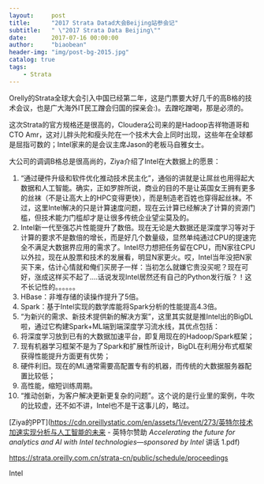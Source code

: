 ```yaml
---
layout:     post
title:      "2017 Strata Datad大会Beijing站参会记"
subtitle:   " \"2017 Strata Data Beijing\""
date:       2017-07-16 00:00:00
author:     "biaobean"
header-img: "img/post-bg-2015.jpg"
catalog: true
tags:
    - Strata
---
```


Orelly的Strata全球大会引入中国已经第二年，这是门票要大好几千的高B格的技术会议，也是广大海外IT民工蹭会归国的探亲会:)。去蹭吃蹭喝，那是必须的。

这次Strata的官方规格还是很高的，Cloudera公司来的是Hadoop吉祥物道哥和CTO Amr，这对儿胖头陀和瘦头陀在一个技术大会上同时出现，这些年在全球都是屈指可数的；Intel家来的是会议主席Jason的老板马自雅女士。

大公司的调调B格总是很高尚的，Ziya介绍了Intel在大数据上的愿景：
1. “通过硬件升级和软件优化推动技术民主化”，通俗的讲就是让屌丝也用得起大数据和人工智能。确实，正如罗胖所说，商业的目的不是让英国女王拥有更多的丝袜（不是让高大上的HPC变得更快），而是制造老百姓也穿得起丝袜。不过，这里Intel解决的只是计算速度问题，现在云计算已经解决了计算的资源门槛，但技术能力门槛却才是让很多传统企业望尘莫及的。
  1. Intel新一代至强芯片性能提升了数倍。现在无论是大数据还是深度学习等对于计算的要求不是数倍的增长，而是好几个数量级，显然单纯通过CPU的提速完全不满足大数据界应用的需求了。Intel尽力想把任务留在CPU，而N家往CPU以外拉，现在从股票和技术的发展看，明显N家更火。哎，Intel当年没把N家买下来，估计心情就和俺们买房子一样：当初怎么就嫌它贵没买呢？现在可好，涨成这样买不起了....话说发现Intel居然还有自己的Python发行版？！这不长记性的。。。。。。
  1. HBase：非堆存储的读操作提升了5倍。
  1. Spark：基于Intel实现的数学库能将Spark分析的性能提高4.3倍。
1. “为新兴的需求、新技术提供新的解决方案”，这里其实就是推Intel出的BigDL啦，通过它构建Spark+ML端到端深度学习流水线，其优点包括：
  1. 将深度学习放到已有的大数据加速平台，即复用现在的Hadoop/Spark框架；
  1. 现有机器学习框架不是为了Spark和扩展性所设计，BigDL在利用分布式框架获得性能提升方面更有优势；
  1. 硬件利旧。现在的ML通常需要高配置专有的机器，而传统的大数据服务器配置比较低；
  1. 高性能，缩短训练周期。
1. “推动创新，为客户解决更新更复杂的问题”。这个说的是行业里的案例，牛吹的比较虚，还不如不讲，Intel也不是干这事儿的，略过。

[Ziya的PPT](https://cdn.oreillystatic.com/en/assets/1/event/273/英特尔技术加速实现分析与人工智能的未来 - 英特尔赞助 _Accelerating the future for analytics and AI with Intel technologies—sponsored by Intel_ 讲话 1.pdf)



https://strata.oreilly.com.cn/strata-cn/public/schedule/proceedings

Intel
